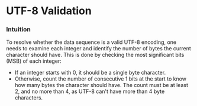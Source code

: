 # UTF-8 Validation

### Intuition

To resolve whether the data sequence is a valid UTF-8 encoding, one needs to examine each integer and identify the number of bytes the current character should have. This is done by checking the most significant bits (MSB) of each integer:

- If an integer starts with 0, it should be a single byte character.
- Otherwise, count the number of consecutive 1 bits at the start to know how many bytes the character should have. The count must be at least 2, and no more than 4, as UTF-8 can't have more than 4 byte characters.
